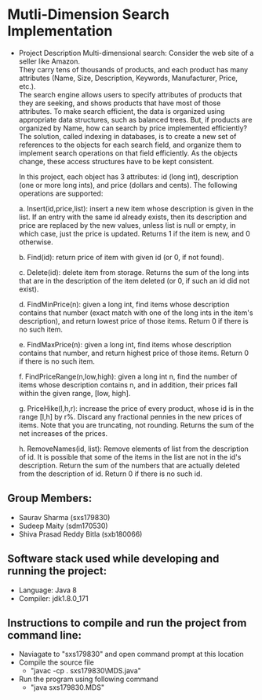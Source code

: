 # **Mutli-Dimension Search  Implementation**
- Project Description
  Multi-dimensional search: Consider the web site of a seller like Amazon.  
  They carry tens of thousands of products, and each product has many
  attributes (Name, Size, Description, Keywords, Manufacturer, Price, etc.).  
  The search engine allows users to specify attributes of products that
  they are seeking, and shows products that have most of those
  attributes.  To make search efficient, the data is organized using
  appropriate data structures, such as balanced trees.  But, if products
  are organized by Name, how can search by price implemented efficiently?
  The solution, called indexing in databases, is to create a new set of
  references to the objects for each search field, and organize them to
  implement search operations on that field efficiently.  As the objects
  change, these access structures have to be kept consistent.
  
  In this project, each object has 3 attributes: id (long int), description
  (one or more long ints), and price (dollars and cents).  The following
  operations are supported:
  
     a. Insert(id,price,list): insert a new item whose description is given
        in the list.  If an entry with the same id already exists, then its
        description and price are replaced by the new values, unless list
        is null or empty, in which case, just the price is updated. 
        Returns 1 if the item is new, and 0 otherwise.
  
     b. Find(id): return price of item with given id (or 0, if not found).
  
     c. Delete(id): delete item from storage.  Returns the sum of the
        long ints that are in the description of the item deleted
        (or 0, if such an id did not exist).
  
     d. FindMinPrice(n): given a long int, find items whose description
        contains that number (exact match with one of the long ints in the
        item's description), and return lowest price of those items.
        Return 0 if there is no such item.
  
     e. FindMaxPrice(n): given a long int, find items whose description
        contains that number, and return highest price of those items.
        Return 0 if there is no such item.
  
     f. FindPriceRange(n,low,high): given a long int n, find the number
        of items whose description contains n, and in addition,
        their prices fall within the given range, [low, high].
  
     g. PriceHike(l,h,r): increase the price of every product, whose id is 
        in the range [l,h] by r%.  Discard any fractional pennies in the new 
        prices of items.  Note that you are truncating, not rounding.
        Returns the sum of the net increases of the prices.
  
     h. RemoveNames(id, list): Remove elements of list from the description of id.
        It is possible that some of the items in the list are not in the
        id's description.  Return the sum of the numbers that are actually
        deleted from the description of id.  Return 0 if there is no such id.

## **Group Members**:
- Saurav Sharma (sxs179830)
- Sudeep Maity (sdm170530)
- Shiva Prasad Reddy Bitla (sxb180066)

## **Software stack used while developing and running the project**:
- Language: Java 8
- Compiler: jdk1.8.0_171

## **Instructions to compile and run the project from command line**:
- Naviagate to "sxs179830" and open command prompt at this location
- Compile the source file 
   - "javac -cp . sxs179830\MDS.java"
- Run the program using following command
   - "java sxs179830.MDS"
